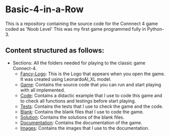 
# Basic-4-in-a-Row

This is a repository containing the source code for the Connnect 4 game coded as 'Noob Level'
This was my first game programmed fully in Python-3.

## Content structured as follows:
- Sections: All the folders needed for playing to the classic game Connect-4.
    - [Fancy-Logo](C:\Users\garciatorta\OneDrive\Escritorio\PYTHON\Basic-Connect-4\Logo\LOGO1.png): This is the Logo that appears when you open the game. It was created using LeonardoAI_XL model. 
    - [Game](https://github.com/ArnauGT98/curso-python-udemy/tree/main/Sections/Section%204): Contains the source code that you can run and start playing with all implemented. 
    - [Code](asdasd): Contains a didactic example that I use to code this game and to check all functions and testings before start playing. 
    - [Tests](asdasd): Contains the tests that I use to check the game and the code. 
    - [Blank](asdasd): Contains the blank files that I use to code the game. 
    - [Solution](asdasd): Contains the solutions of the blank files. 
    - [Documentation](asdasd): Contains the documentation of the game. 
    - [Images](ASASD): Contains the images that I use to the documentation.